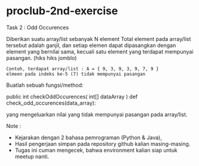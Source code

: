 # proclub-2nd-exercise

Task 2 : Odd Occurences

Diberikan suatu array/list sebanyak N element
Total element pada array/list tersebut adalah ganjil, dan setiap elemen dapat dipasangkan dengan element yang bernilai sama, kecuali satu element yang terdapat mempunyai pasangan. (hiks hiks jomblo)

    Contoh, terdapat array/list : A = { 9, 3, 9, 3, 9, 7, 9 }
    elmeen pada indeks ke-5 (7) tidak mempunyai pasangan

Buatlah sebuah fungsi/method:

  public int checkOddOccurences( int[] dataArray )
  def check_odd_occurences(data_array):

yang mengeluarkan nilai yang tidak mempunyai pasangan pada array/list.

Note : 
* Kejarakan dengan 2 bahasa pemrograman (Python & Java),
* Hasil pengerjaan simpan pada repository github kalian masing-masing.
* Tugas ini cuman mengecek, bahwa environment kalian siap untuk meetup nanti.
